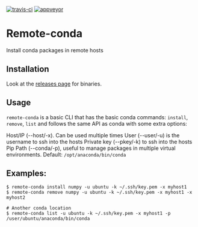 
[![travis-ci](https://api.travis-ci.org/danielfrg/remote-conda.svg)](https://travis-ci.org/danielfrg/remote-conda)
[![appveyor](https://ci.appveyor.com/api/projects/status/github/danielfrg/remote-conda?branch=master&svg=true
)](https://ci.appveyor.com/project/danielfrg/remote-conda)

# Remote-conda

Install conda packages in remote hosts

## Installation

Look at the [releases page](https://github.com/danielfrg/remote-conda/releases) for binaries.

## Usage

`remote-conda` is a basic CLI that has the basic conda commands: `install`, `remove`, `list` and follows the same API as conda with some extra options:

Host/IP (--host/-x). Can be used multiple times
User (--user/-u) is the username to ssh into the hosts
Private key (--pkey/-k) to ssh into the hosts
Pip Path (--conda/-p), useful to manage packages in multiple virtual environments. Default: `/opt/anaconda/bin/conda`

## Examples:

```
$ remote-conda install numpy -u ubuntu -k ~/.ssh/key.pem -x myhost1
$ remote-conda remove numpy -u ubuntu -k ~/.ssh/key.pem -x myhost1 -x myhost2

# Another conda location
$ remote-conda list -u ubuntu -k ~/.ssh/key.pem -x myhost1 -p /user/ubuntu/anaconda/bin/conda
```
